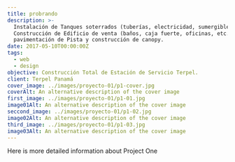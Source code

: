```yaml
---
title: probrando
description: >-
  Instalación de Tanques soterrados (tuberías, electricidad, sumergibles, etc.),
  Construcción de Edificio de venta (baños, caja fuerte, oficinas, etc.)
  pavimentación de Pista y construcción de canopy.
date: 2017-05-10T00:00:00Z
tags:
  - web
  - design
objective: Construcción Total de Estación de Servicio Terpel.
client: Terpel Panamá
cover_image: ../images/proyecto-01/p1-cover.jpg
coverAlt: An alternative description of the cover image
first_image: ../images/proyecto-01/p1-01.jpg
image01Alt: An alternative description of the cover image
seccond_image: ../images/proyecto-01/p1-02.jpg
image02Alt: An alternative description of the cover image
third_image: ../images/proyecto-01/p1-03.jpg
image03Alt: An alternative description of the cover image
---
```

Here is more detailed information about Project One